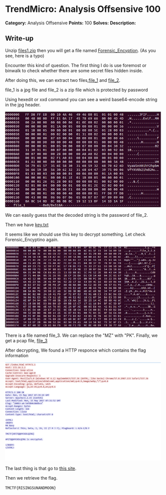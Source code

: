 # TrendMicro: Analysis Offsensive 100


**Category:** Analysis Offsensive 
**Points:** 100 
**Solves:** 
**Description:** 

## Write-up

Unzip [files1.zip](files1.zip) then you will get a file named [Forensic_Encyption](./Forensic_Encyption). (As you see, here is a typo)

Encounter this kind of question. The first thing I do is use foremost or binwalk to check whether there are some secret files hidden inside.

After doing this, we can extract two files,[file_1](./file_1) and [file_2](./file_1).

file\_1 is a jpg file and file\_2 is a zip file which is protected by password

Using hexedit or xxd command you can see a weird base64-encode string in the jpg header.

![](capture1.png)


We can easily guess that the decoded string is the password of file_2.

Then we have [key.txt](key.txt)

It seems like we should use this key to decrypt something. Let check Forensic_Encyptino again.

![](capture2.png)

There is a file named file\_3. We can replace the "MZ" with "PK". Finally, we get a pcap file, [file_3](./file_3)

After decrypting, We found a HTTP responce which contains the flag information

![](capture3.png)

The last thing is that go to [this site](http://enigma.louisedade.co.uk/enigma.html).

Then we retrieve the flag.


`TMCTF{RISINGSUNANDMOON}`
 
